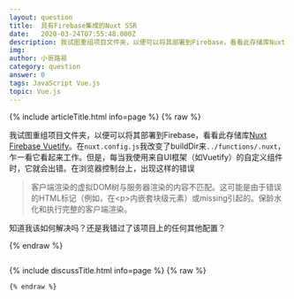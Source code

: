 ```yaml
---
layout: question
title:  具有Firebase集成的Nuxt SSR
date:   2020-03-24T07:55:48.000Z
description: 我试图重组项目文件夹，以便可以将其部署到Firebase，看看此存储库Nuxt Firebase Vuetify。在nuxt.config.js我改变了b...
img: 
author: 小哥路易
category: question
answer: 0
tags: JavaScript Vue.js
topic: Vue.js
---
```

<div class="article-root">
  <div class="article">
    {% include articleTitle.html info=page %}
    {% raw %}
    <div class="article-content"><p><font style="vertical-align: inherit;"><font style="vertical-align: inherit;">我试图重组项目文件夹，以便可以将其部署到Firebase，看看此存储库</font></font><a href="https://github.com/jefrydco/nuxt-firebase-vuetify" rel="nofollow noreferrer"><font style="vertical-align: inherit;"><font style="vertical-align: inherit;">Nuxt Firebase Vuetify</font></font></a><font style="vertical-align: inherit;"><font style="vertical-align: inherit;">。</font><font style="vertical-align: inherit;">在</font></font><code>nuxt.config.js</code><font style="vertical-align: inherit;"><font style="vertical-align: inherit;">我改变了buildDir来</font></font><code>../functions/.nuxt</code><font style="vertical-align: inherit;"><font style="vertical-align: inherit;">，乍一看它看起来工作。</font><font style="vertical-align: inherit;">但是，每当我使用来自UI框架（如Vuetify）的自定义组件时，它就会出错。</font><font style="vertical-align: inherit;">在浏览器控制台上，出现这样的错误</font></font></p>

<blockquote>
  <p><font style="vertical-align: inherit;"><font style="vertical-align: inherit;">客户端渲染的虚拟DOM树与服务器渲染的内容不匹配。</font><font style="vertical-align: inherit;">这可能是由于错误的HTML标记（例如，在&lt;p&gt;内嵌套块级元素）或missing引起的。</font><font style="vertical-align: inherit;">保龄水化和执行完整的客户端渲染。</font></font></p>
</blockquote>

<p><font style="vertical-align: inherit;"><font style="vertical-align: inherit;">知道我该如何解决吗？</font><font style="vertical-align: inherit;">还是我错过了该项目上的任何其他配置？</font></font></p></div>
    {% endraw %}
  </div>
  <p style="height: 0;width:0;overflow: hidden;"> 第3483篇《具有Firebase集成的Nuxt SSR》来自Winter(https://github.com/aiyld/aiyld.github.io)的站点</p>
  <div class="discuss-wrapper">
    {% include discussTitle.html info=page %}
    {% raw %}
    
    {% endraw %}
  </div>
<div>
